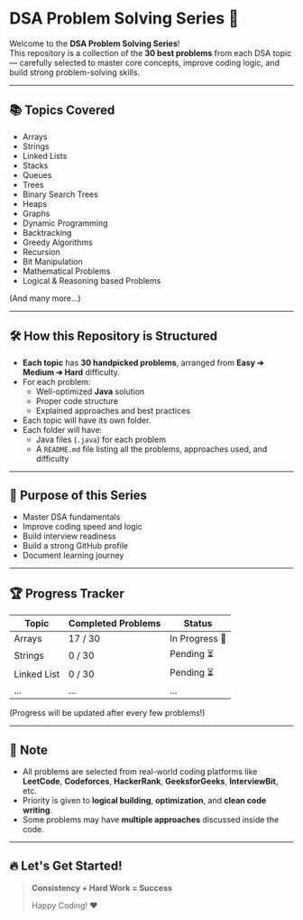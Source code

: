 # DSA Problem Solving Series 🚀

Welcome to the **DSA Problem Solving Series**!  
This repository is a collection of the **30 best problems** from each DSA topic — carefully selected to master core concepts, improve coding logic, and build strong problem-solving skills.

---

## 📚 Topics Covered

- Arrays
- Strings
- Linked Lists
- Stacks
- Queues
- Trees
- Binary Search Trees
- Heaps
- Graphs
- Dynamic Programming
- Backtracking
- Greedy Algorithms
- Recursion
- Bit Manipulation
- Mathematical Problems
- Logical & Reasoning based Problems

(And many more...)

---

## 🛠️ How this Repository is Structured

- **Each topic** has **30 handpicked problems**, arranged from **Easy ➔ Medium ➔ Hard** difficulty.
- For each problem:
  - Well-optimized **Java** solution
  - Proper code structure
  - Explained approaches and best practices
- Each topic will have its own folder.
- Each folder will have:
  - Java files (`.java`) for each problem
  - A `README.md` file listing all the problems, approaches used, and difficulty

---

## 🌟 Purpose of this Series

- Master DSA fundamentals
- Improve coding speed and logic
- Build interview readiness
- Build a strong GitHub profile
- Document learning journey

---

## 🏆 Progress Tracker

| Topic           | Completed Problems | Status        |
|-----------------|---------------------|---------------|
| Arrays          | 17 / 30              | In Progress 🚀 |
| Strings         | 0 / 30               | Pending ⏳ |
| Linked List     | 0 / 30               | Pending ⏳ |
| ...             | ...                  | ...           |

(Progress will be updated after every few problems!)

---

## 📢 Note
- All problems are selected from real-world coding platforms like **LeetCode**, **Codeforces**, **HackerRank**, **GeeksforGeeks**, **InterviewBit**, etc.
- Priority is given to **logical building**, **optimization**, and **clean code writing**.
- Some problems may have **multiple approaches** discussed inside the code.

---

## 🔥 Let's Get Started!

> **Consistency + Hard Work = Success**
> 
> Happy Coding! ❤️

